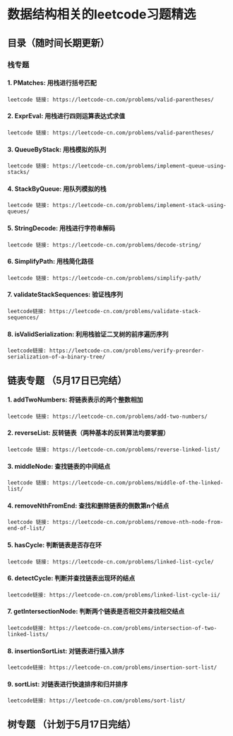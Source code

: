 # 数据结构相关的leetcode习题精选

## 目录（随时间长期更新）

### 栈专题

#### 1. PMatches: 用栈进行括号匹配 
```
leetcode 链接: https://leetcode-cn.com/problems/valid-parentheses/
```

#### 2. ExprEval: 用栈进行四则运算表达式求值 
```
leetcode 链接: https://leetcode-cn.com/problems/valid-parentheses/
```

#### 3. QueueByStack: 用栈模拟的队列 
```
leetcode 链接: https://leetcode-cn.com/problems/implement-queue-using-stacks/
```

#### 4. StackByQueue: 用队列模拟的栈 
```
leetcode 链接: https://leetcode-cn.com/problems/implement-stack-using-queues/
```

#### 5. StringDecode: 用栈进行字符串解码 
```
leetcode 链接: https://leetcode-cn.com/problems/decode-string/
```

#### 6. SimplifyPath: 用栈简化路径
```
leetcode 链接: https://leetcode-cn.com/problems/simplify-path/
```

#### 7. validateStackSequences: 验证栈序列
```
leetcode链接: https://leetcode-cn.com/problems/validate-stack-sequences/
```

#### 8. isValidSerialization: 利用栈验证二叉树的前序遍历序列
```
leetcode链接: https://leetcode-cn.com/problems/verify-preorder-serialization-of-a-binary-tree/
```

## 链表专题 （5月17日已完结）
#### 1. addTwoNumbers: 将链表表示的两个整数相加 
```
leetcode 链接: https://leetcode-cn.com/problems/add-two-numbers/
```

#### 2. reverseList: 反转链表（两种基本的反转算法均要掌握） 
```
leetcode 链接: https://leetcode-cn.com/problems/reverse-linked-list/
```

#### 3. middleNode: 查找链表的中间结点 
```
leetcode 链接: https://leetcode-cn.com/problems/middle-of-the-linked-list/
```

#### 4. removeNthFromEnd: 查找和删除链表的倒数第n个结点
```
leetcode 链接: https://leetcode-cn.com/problems/remove-nth-node-from-end-of-list/
```

#### 5. hasCycle: 判断链表是否存在环
```
leetcode 链接: https://leetcode-cn.com/problems/linked-list-cycle/
```

#### 6. detectCycle: 判断并查找链表出现环的结点 
```
leetcode链接: https://leetcode-cn.com/problems/linked-list-cycle-ii/
```

#### 7. getIntersectionNode: 判断两个链表是否相交并查找相交结点
```
leetcode链接: https://leetcode-cn.com/problems/intersection-of-two-linked-lists/
```

#### 8. insertionSortList: 对链表进行插入排序
```
leetcode链接: https://leetcode-cn.com/problems/insertion-sort-list/
```

#### 9. sortList: 对链表进行快速排序和归并排序
```
leetcode链接: https://leetcode-cn.com/problems/sort-list/
```

## 树专题 （计划于5月17日完结）
